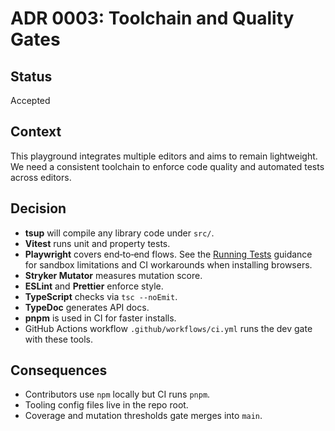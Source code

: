 # ADR 0003: Toolchain and Quality Gates

## Status

Accepted

## Context

This playground integrates multiple editors and aims to remain lightweight. We need a consistent toolchain to enforce code quality and automated tests across editors.

## Decision

- **tsup** will compile any library code under `src/`.
- **Vitest** runs unit and property tests.
- **Playwright** covers end‑to‑end flows. See the [Running Tests](../../README.md#running-tests)
  guidance for sandbox limitations and CI workarounds when installing browsers.
- **Stryker Mutator** measures mutation score.
- **ESLint** and **Prettier** enforce style.
- **TypeScript** checks via `tsc --noEmit`.
- **TypeDoc** generates API docs.
- **pnpm** is used in CI for faster installs.
- GitHub Actions workflow `.github/workflows/ci.yml` runs the dev gate with these tools.

## Consequences

- Contributors use `npm` locally but CI runs `pnpm`.
- Tooling config files live in the repo root.
- Coverage and mutation thresholds gate merges into `main`.
